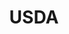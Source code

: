 ---
name: Spiro Stefanou
department: Department of Agriculture
sub-department: Economic Research Service^
title: USDA
---